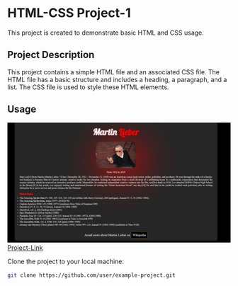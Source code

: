 # HTML-CSS Project-1 

This project is created to demonstrate basic HTML and CSS usage.

## Project Description

This project contains a simple HTML file and an associated CSS file. The HTML file has a basic structure and includes a heading, a paragraph, and a list. The CSS file is used to style these HTML elements.

## Usage
![Project-Gif](https://github.com/mesbol6647/html-css-project-1/blob/main/img/Animation.gif) <br/>
[Project-Link](https://stanlee6647.netlify.app/)

Clone the project to your local machine:

```bash
git clone https://github.com/user/example-project.git

